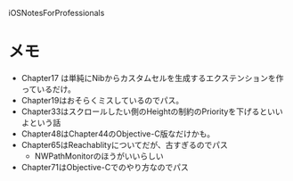 iOSNotesForProfessionals

# メモ
- Chapter17 は単純にNibからカスタムセルを生成するエクステンションを作っているだけ。
- Chapter19はおそらくミスしているのでパス。
- Chapter33はスクロールしたい側のHeightの制約のPriorityを下げるといいよという話
- Chapter48はChapter44のObjective-C版なだけかも。
- Chapter65はReachablityについてだが、古すぎるのでパス
  - NWPathMonitorのほうがいいらしい
- Chapter71はObjective-Cでのやり方なのでパス
